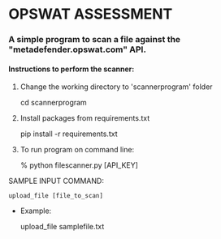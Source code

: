 # OPSWAT ASSESSMENT

### A simple program to scan a file against the "metadefender.opswat.com" API.

#### Instructions to perform the scanner:
1. Change the working directory to 'scannerprogram' folder

    
    cd scannerprogram

2. Install packages from requirements.txt


    pip install -r requirements.txt

3. To run program on command line:


    % python filescanner.py [API_KEY]


SAMPLE INPUT COMMAND:

    upload_file [file_to_scan]


- Example: 


    upload_file samplefile.txt

